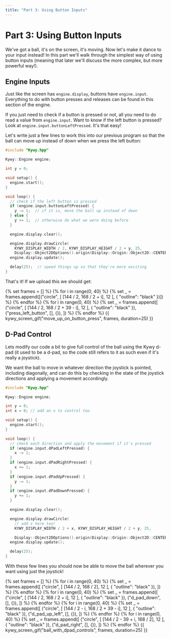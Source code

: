 ```yaml
---
title: "Part 3: Using Button Inputs"
---
```


<!-- hide next page button that links outside of tutorial -->
<style>
  .md-footer__link--next:not([hidden]) { display: none }
</style>

<!--
SPDX-FileCopyrightText: 2025 KOINSLOT, Inc.

SPDX-License-Identifier: GPL-3.0-or-later
-->

# Part 3: Using Button Inputs

We've got a ball, it's on the screen, it's moving. Now let's make it dance to your input instead! In this part we'll
walk through the simplest way of using button inputs (meaning that later we'll discuss the more complex, but more
powerful way!).

## Engine Inputs

Just like the screen has `engine.display`, buttons have `engine.input`. Everything to do with button presses and
releases can be found in this section of the engine.

If you just need to check if a button is pressed or not, all you need to do read a value from `engine.input`. Want to
know if the left button is pressed? Look at `engine.input.buttonLeftPressed`. It's that easy!

Let's write just a few lines to work this into our previous program so that the ball can move up instead of down when we
press the left button:

```c++
#include "Kywy.hpp"

Kywy::Engine engine;

int y = 0;

void setup() {
  engine.start();
}

void loop() {
  // check if the left button is pressed
  if (engine.input.buttonLeftPressed) {
    y -= 1;  // if it is, move the ball up instead of down
  } else {
    y += 1;  // otherwise do what we were doing before
  }

  engine.display.clear();

  engine.display.drawCircle(
    KYWY_DISPLAY_WIDTH / 2, KYWY_DISPLAY_HEIGHT / 2 + y, 25,
    Display::Object2DOptions().origin(Display::Origin::Object2D::CENTER));
  engine.display.update();

  delay(25);  // speed things up so that they're more exciting
}
```

That's it! If we upload this we should get:

{% set frames = [] %}
{% for i in range(0, 40) %}
  {% set _ = frames.append([("circle", [ [144 / 2, 168 / 2 + i], 12 ], { "outline": "black" })]) %}
{% endfor %}
{% for i in range(0, 40) %}
  {% set _ = frames.append([
    ("circle", [ [144 / 2, 168 / 2 + 39 - i], 12 ], { "outline": "black" }),
    ("press_left_button", [], {}),
  ]) %}
{% endfor %}
{{ kywy_screen_gif("move_up_on_button_press", frames, duration=25) }}

## D-Pad Control

Lets modify our code a bit to give full control of the ball using the Kywy d-pad (it used to be a d-pad, so the code
still refers to it as such even if it's really a joystick).

We want the ball to move in whatever direction the joystick is pointed, including diagonally, and can do this by
checking in the state of the joystick directions and applying a movement accordingly.

```c++
#include "Kywy.hpp"

Kywy::Engine engine;

int y = 0;
int x = 0; // add an x to control too

void setup() {
  engine.start();
}

void loop() {
  // check each direction and apply the movement if it's pressed
  if (engine.input.dPadLeftPressed) {
    x -= 1;
  } 
  if (engine.input.dPadRightPressed) {
    x += 1;
  } 
  if (engine.input.dPadUpPressed) {
    y -= 1;
  } 
  if (engine.input.dPadDownPressed) {
    y += 1;
  } 

  engine.display.clear();

  engine.display.drawCircle(
    // add x here too!
    KYWY_DISPLAY_WIDTH / 2 + x, KYWY_DISPLAY_HEIGHT / 2 + y, 25,

    Display::Object2DOptions().origin(Display::Origin::Object2D::CENTER));
  engine.display.update();

  delay(25);
}
```

With these few lines you should now be able to move the ball wherever you want using just the joystick!

{% set frames = [] %}
{% for i in range(0, 40) %}
  {% set _ = frames.append([
    ("circle", [ [144 / 2, 168 / 2], 12 ], { "outline": "black" }),
  ]) %}
{% endfor %}
{% for i in range(0, 40) %}
  {% set _ = frames.append([
    ("circle", [ [144 / 2, 168 / 2 + i], 12 ], { "outline": "black" }),
    ("d_pad_down", [], {}),
  ]) %}
{% endfor %}
{% for i in range(0, 40) %}
  {% set _ = frames.append([
    ("circle", [ [144 / 2 - i, 168 / 2 + 39 - i], 12 ], { "outline": "black" }),
    ("d_pad_up_left", [], {}),
  ]) %}
{% endfor %}
{% for i in range(0, 40) %}
  {% set _ = frames.append([
    ("circle", [ [144 / 2 - 39 + i, 168 / 2], 12 ], { "outline": "black" }),
    ("d_pad_right", [], {}),
  ]) %}
{% endfor %}
{{ kywy_screen_gif("ball_with_dpad_controls", frames, duration=25) }}
